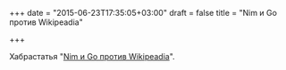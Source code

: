 +++
date = "2015-06-23T17:35:05+03:00"
draft = false
title = "Nim и Go против Wikipeadia"

+++

<p>Хабрастатья &quot;<a href="http://habrahabr.ru/post/260883/">Nim и Go против Wikipeadia</a>&quot;.</p>

